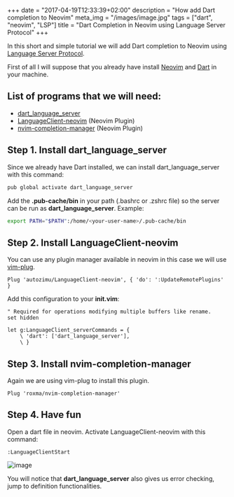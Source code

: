 +++
date = "2017-04-19T12:33:39+02:00"
description = "How add Dart completion to Neovim"
meta_img = "/images/image.jpg"
tags = ["dart", "neovim", "LSP"]
title = "Dart Completion in Neovim using Language Server Protocol"
+++

In this short and simple tutorial we will add Dart completion to Neovim using
[Language Server Protocol](http://langserver.org/).

First of all I will suppose that you already have install [Neovim](https://github.com/neovim/neovim/wiki/Installing-Neovim) and [Dart](https://www.dartlang.org/install) in your machine.

## List of programs that we will need:

- [dart_language_server](https://github.com/natebosch/dart_language_server)
- [LanguageClient-neovim](https://github.com/autozimu/LanguageClient-neovim) (Neovim Plugin)
- [nvim-completion-manager](https://github.com/roxma/nvim-completion-manager) (Neovim Plugin)

## Step 1. Install dart_language_server

Since we already have Dart installed, we can install dart_language_server with this command:

``` dart
pub global activate dart_language_server
```

Add the **.pub-cache/bin** in your path (.bashrc or .zshrc file) so the server can be run as **dart_language_server**.
Example:

``` bash
export PATH="$PATH":/home/<your-user-name>/.pub-cache/bin
```

## Step 2. Install LanguageClient-neovim

You can use any plugin manager available in neovim in this case we will use [vim-plug](https://github.com/junegunn/vim-plug).

``` vim
Plug 'autozimu/LanguageClient-neovim', { 'do': ':UpdateRemotePlugins' }
```

Add this configuration to your **init.vim**:

``` vim
" Required for operations modifying multiple buffers like rename.
set hidden

let g:LanguageClient_serverCommands = {
    \ 'dart': ['dart_language_server'],
    \ }
```
## Step 3. Install nvim-completion-manager

Again we are using vim-plug to install this plugin.

``` vim
Plug 'roxma/nvim-completion-manager'
```

## Step 4. Have fun
Open a dart file in neovim. Activate LanguageClient-neovim with this command:

``` vim
:LanguageClientStart
```
![image](../../img/neovimLSP.png)

You will notice that **dart_language_server** also gives us error checking, jump to definition functionalities.
